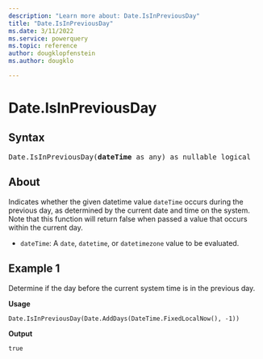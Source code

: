 ```yaml
---
description: "Learn more about: Date.IsInPreviousDay"
title: "Date.IsInPreviousDay"
ms.date: 3/11/2022
ms.service: powerquery
ms.topic: reference
author: dougklopfenstein
ms.author: dougklo

---
```

# Date.IsInPreviousDay

## Syntax

<pre>
Date.IsInPreviousDay(<b>dateTime</b> as any) as nullable logical
</pre>

## About

Indicates whether the given datetime value `dateTime` occurs during the previous day, as determined by the current date and time on the system. Note that this function will return false when passed a value that occurs within the current day.

* `dateTime`: A `date`, `datetime`, or `datetimezone` value to be evaluated.

## Example 1

Determine if the day before the current system time is in the previous day.

**Usage**

```powerquery-m
Date.IsInPreviousDay(Date.AddDays(DateTime.FixedLocalNow(), -1))
```

**Output**

`true`

